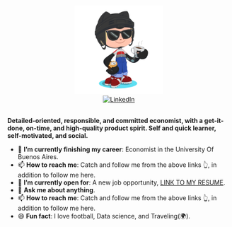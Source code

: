<div>
    <div align=center>
        <img src="https://raw.githubusercontent.com/AhmedFathyDev/AhmedFathyDev/main/GitHub.png" alt="GitHub Octocat Drinking a Cup of Coffee" height="200">
    </div>
    <div align=center>
       <a href="https://www.linkedin.com/in/nicolas-ortizzz/"><img src="https://img.shields.io/badge/Linkedin-0077b5?style=flat&logo=linkedin" alt="LinkedIn" /></a>
    <div align=left>
        <br>
        <p>
            <strong>
                Detailed-oriented, responsible, and committed economist, with a get-it-done, on-time, and high-quality product spirit. Self and quick learner, self-motivated, and social.
            </strong>
        </p>
        <ul>
            <li>🌱 <b>I’m currently finishing my career</b>: Economist in the University Of Buenos Aires.</li>
            <li>📫 <b>How to reach me</b>: Catch and follow me from the above links 👆, in addition to follow me here.</li>
            <li>🤔 <b>I’m currently open for</b>: A new job opportunity, <a href="https://www.linkedin.com/in/nicolas-ortizzz/">LINK TO MY RESUME</a>.</li>
            <li>💬 <b>Ask me about anything</b></a>.</li>
            <li>📫 <b>How to reach me</b>: Catch and follow me from the above links 👆, in addition to follow me here.</li>
            <li>😄 <b>Fun fact</b>: I love football, Data science, and Traveling(🌍).</li>
        </ul>
    </div>
